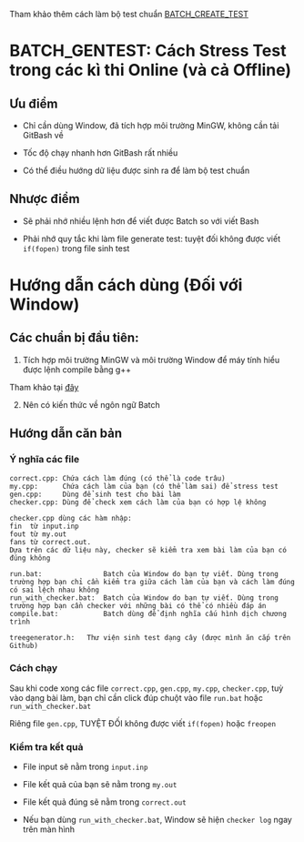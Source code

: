 Tham khảo thêm cách làm bộ test chuẩn [BATCH_CREATE_TEST](https://github.com/ppap-1264589/BATCH_CREATE_TEST)

# BATCH_GENTEST: Cách Stress Test trong các kì thi Online (và cả Offline)

## Ưu điểm

- Chỉ cần dùng Window, đã tích hợp môi trường MinGW, không cần tải GitBash về

- Tốc độ chạy nhanh hơn GitBash rất nhiều

- Có thể điều hướng dữ liệu được sinh ra để làm bộ test chuẩn

## Nhược điểm

- Sẽ phải nhớ nhiều lệnh hơn để viết được Batch so với viết Bash

- Phải nhớ quy tắc khi làm file generate test: tuyệt đối không được viết `if(fopen)` trong file sinh test

# Hướng dẫn cách dùng (Đối với Window)

## Các chuẩn bị đầu tiên:

1. Tích hợp môi trường MinGW và môi trường Window để máy tính hiểu được lệnh compile bằng g++

Tham khảo tại [đây](https://nam.name.vn/huong-dan-bien-sublime-text-thanh-ide-lap-trinh-c-c.html#ftoc-heading-3)

2. Nên có kiến thức về ngôn ngữ Batch

## Hướng dẫn căn bản

### Ý nghĩa các file

```
correct.cpp: Chứa cách làm đúng (có thể là code trâu)
my.cpp:      Chứa cách làm của bạn (có thể làm sai) để stress test
gen.cpp:     Dùng để sinh test cho bài làm
checker.cpp: Dùng để check xem cách làm của bạn có hợp lệ không
```

```
checker.cpp dùng các hàm nhập:
fin  từ input.inp
fout từ my.out
fans từ correct.out. 
Dựa trên các dữ liệu này, checker sẽ kiểm tra xem bài làm của bạn có đúng không
```

```
run.bat:               Batch của Window do bạn tự viết. Dùng trong trường hợp bạn chỉ cần kiểm tra giữa cách làm của bạn và cách làm đúng có sai lệch nhau không
run_with_checker.bat:  Batch của Window do bạn tự viết. Dùng trong trường hợp bạn cần checker với những bài có thể có nhiều đáp án
compile.bat:           Batch dùng để định nghĩa cấu hình dịch chương trình
```

```
treegenerator.h:   Thư viện sinh test dạng cây (được mình ăn cắp trên Github)
```

### Cách chạy

Sau khi code xong các file `correct.cpp`, `gen.cpp`, `my.cpp`, `checker.cpp`, tuỳ vào dạng bài làm, bạn chỉ cần click đúp chuột vào file `run.bat` hoặc `run_with_checker.bat`

Riêng file `gen.cpp`, TUYỆT ĐỐI không được viết `if(fopen)` hoặc `freopen`

### Kiểm tra kết quả

- File input sẽ nằm trong `input.inp`

- File kết quả của bạn sẽ nằm trong `my.out`

- File kết quả đúng sẽ nằm trong `correct.out`

- Nếu bạn dùng `run_with_checker.bat`, Window sẽ hiện `checker log` ngay trên màn hình
